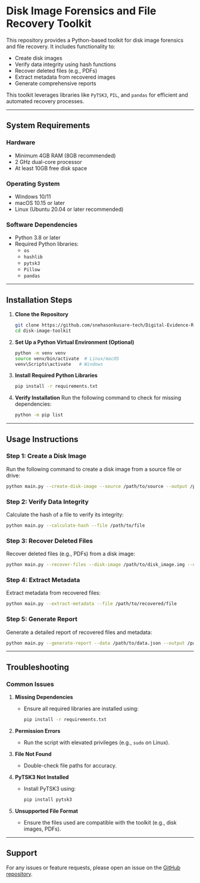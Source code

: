 # Disk Image Forensics and File Recovery Toolkit

This repository provides a Python-based toolkit for disk image forensics and file recovery. It includes functionality to:
- Create disk images
- Verify data integrity using hash functions
- Recover deleted files (e.g., PDFs)
- Extract metadata from recovered images
- Generate comprehensive reports

This toolkit leverages libraries like `PyTSK3`, `PIL`, and `pandas` for efficient and automated recovery processes.

---

## **System Requirements**

### **Hardware**
- Minimum 4GB RAM (8GB recommended)
- 2 GHz dual-core processor
- At least 10GB free disk space

### **Operating System**
- Windows 10/11
- macOS 10.15 or later
- Linux (Ubuntu 20.04 or later recommended)

### **Software Dependencies**
- Python 3.8 or later
- Required Python libraries:
  - `os`
  - `hashlib`
  - `pytsk3`
  - `Pillow`
  - `pandas`

---

## **Installation Steps**

1. **Clone the Repository**
   ```bash
   git clone https://github.com/snehasonkusare-tech/Digital-Evidence-Recovery/blob/main/Digital%20evidence%20recovery.ipynb
   cd disk-image-toolkit
   ```

2. **Set Up a Python Virtual Environment (Optional)**
   ```bash
   python -m venv venv
   source venv/bin/activate  # Linux/macOS
   venv\Scripts\activate   # Windows
   ```

3. **Install Required Python Libraries**
   ```bash
   pip install -r requirements.txt
   ```

4. **Verify Installation**
   Run the following command to check for missing dependencies:
   ```bash
   python -m pip list
   ```

---

## **Usage Instructions**

### **Step 1: Create a Disk Image**
Run the following command to create a disk image from a source file or drive:
```bash
python main.py --create-disk-image --source /path/to/source --output /path/to/output/disk_image.img
```

### **Step 2: Verify Data Integrity**
Calculate the hash of a file to verify its integrity:
```bash
python main.py --calculate-hash --file /path/to/file
```

### **Step 3: Recover Deleted Files**
Recover deleted files (e.g., PDFs) from a disk image:
```bash
python main.py --recover-files --disk-image /path/to/disk_image.img --output-dir /path/to/recovered_files
```

### **Step 4: Extract Metadata**
Extract metadata from recovered files:
```bash
python main.py --extract-metadata --file /path/to/recovered/file
```

### **Step 5: Generate Report**
Generate a detailed report of recovered files and metadata:
```bash
python main.py --generate-report --data /path/to/data.json --output /path/to/report.csv
```

---

## **Troubleshooting**

### Common Issues

1. **Missing Dependencies**
   - Ensure all required libraries are installed using:
     ```bash
     pip install -r requirements.txt
     ```

2. **Permission Errors**
   - Run the script with elevated privileges (e.g., `sudo` on Linux).

3. **File Not Found**
   - Double-check file paths for accuracy.

4. **PyTSK3 Not Installed**
   - Install PyTSK3 using:
     ```bash
     pip install pytsk3
     ```

5. **Unsupported File Format**
   - Ensure the files used are compatible with the toolkit (e.g., disk images, PDFs).

---

## **Support**
For any issues or feature requests, please open an issue on the [GitHub repository](https://github.com/snehasonkusare-tech/Digital-Evidence-Recovery).

